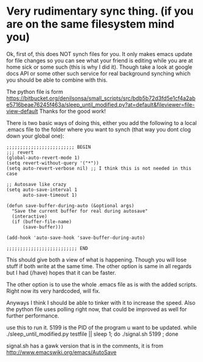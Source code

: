 # Very rudimentary sync thing. (if you are on the same filesystem mind you)

Ok, first of, this does NOT synch files for you. It only makes emacs update for file changes so you can see what your friend is editing while you are at home sick or some such (this is why I did it). Though take a look at google docs API or some other such service for real background synching which you should be able to combine with this.

The python file is form https://bitbucket.org/denilsonsa/small_scripts/src/bdb5b72d3fd5e1cf4a2abe5716beae76245f463a/sleep_until_modified.py?at=default&fileviewer=file-view-default
Thanks for the good work!


There is two basic ways of doing this, either you add the following to a local .emacs file to the folder where you want to synch (that way you dont clog down your global one):

    ;;;;;;;;;;;;;;;;;;;;;;;;; BEGIN
    ;;; revert
    (global-auto-revert-mode 1)
    (setq revert-without-query '("*"))
    (setq auto-revert-verbose nil) ;; I think this is not needed in this case
    
    ;; Autosave like crazy 
    (setq auto-save-interval 1
          auto-save-timeout 1)
    
    (defun save-buffer-during-auto (&optional args)
      "Save the current buffer for real during autosave"
      (interactive)
      (if (buffer-file-name)
          (save-buffer)))
    
    (add-hook 'auto-save-hook 'save-buffer-during-auto)
    
    ;;;;;;;;;;;;;;;;;;;;;;;;;; END
    
This should give both a view of what is happening. Though you will lose stuff if both write at the same time. The other option is same in all regards but I had (/have) hopes that it can be faster.

The other option is to use the whole .emacs file as is with the added scripts. Right now its very hardcoded, will fix.

Anyways I think I should be able to tinker with it to increase the speed. Also the python file uses polling right now, that could be improved as well for further performance.

use this to run it. 5199 is the PID of the program u want to be updated.
while ./sleep_until_modified.py testfile || sleep 1; do ./signal.sh 5199 ; done

signal.sh has a gawk version that is in the comments, it is from http://www.emacswiki.org/emacs/AutoSave